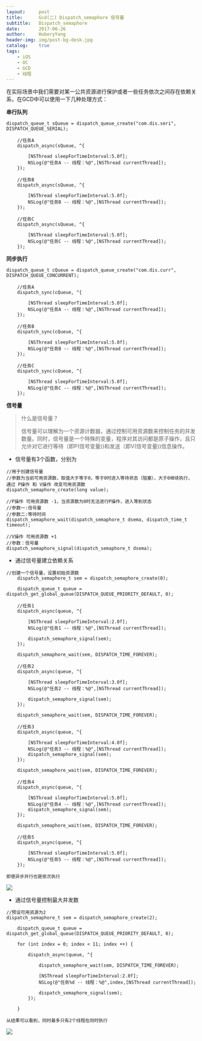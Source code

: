 ```yaml
--- 
layout:     post                      
title:      Gcd(二) Dispatch_semaphore 信号量
subtitle:   Dispatch_semaphore
date:       2017-06-26                 
author:     HuberyYang                
header-img: img/post-bg-desk.jpg  
catalog:    true                     
tags:                             
    - iOS
    - OC
    - GCD
    - 线程
---
```


在实际场景中我们需要对某一公共资源进行保护或者一些任务依次之间存在依赖关系，在GCD中可以使用一下几种处理方式：

**串行队列**

```
dispatch_queue_t sQueue = dispatch_queue_create("com.dis.seri", DISPATCH_QUEUE_SERIAL);

    //任务A
    dispatch_async(sQueue, ^{

        [NSThread sleepForTimeInterval:5.0f];
        NSLog(@"任务A -- 线程：%@",[NSThread currentThread]);
    });

    //任务B
    dispatch_async(sQueue, ^{

        [NSThread sleepForTimeInterval:5.0f];
        NSLog(@"任务B -- 线程：%@",[NSThread currentThread]);
    });

    //任务C
    dispatch_async(sQueue, ^{

        [NSThread sleepForTimeInterval:5.0f];
        NSLog(@"任务C -- 线程：%@",[NSThread currentThread]);
    });
```

**同步执行**

```
dispatch_queue_t cQueue = dispatch_queue_create("com.dis.curr", DISPATCH_QUEUE_CONCURRENT);

    //任务A
    dispatch_sync(cQueue, ^{

        [NSThread sleepForTimeInterval:5.0f];
        NSLog(@"任务A -- 线程：%@",[NSThread currentThread]);
    });

    //任务B
    dispatch_sync(cQueue, ^{

        [NSThread sleepForTimeInterval:5.0f];
        NSLog(@"任务B -- 线程：%@",[NSThread currentThread]);
    });

    //任务C
    dispatch_sync(cQueue, ^{

        [NSThread sleepForTimeInterval:5.0f];
        NSLog(@"任务C -- 线程：%@",[NSThread currentThread]);
    });
```

**信号量**

> 什么是信号量？
> 
> 信号量可以理解为一个资源计数器，通过控制可用资源数来控制任务的并发数量。同时，信号量是一个特殊的变量，程序对其访问都是原子操作，且只允许对它进行等待（即P(信号变量))和发送（即V(信号变量))信息操作。

* 信号量有3个函数，分别为

```
//用于创建信号量
//参数为当前可用资源数，取值大于等于0，等于0时进入等待状态（阻塞），大于0继续执行，通过 P操作 和 V操作 改变可用资源数
dispatch_semaphore_create(long value);

//P操作 可用资源数 -1，当资源数为0时无法进行P操作，进入等到状态
//参数一:信号量
//参数二:等待时间
dispatch_semaphore_wait(dispatch_semaphore_t dsema, dispatch_time_t timeout);

//V操作 可用资源数 +1
//参数：信号量
dispatch_semaphore_signal(dispatch_semaphore_t dsema);

```

* 通过信号量建立依赖关系

```
//创建一个信号量，设置初始资源数
    dispatch_semaphore_t sem = dispatch_semaphore_create(0);

    dispatch_queue_t queue = dispatch_get_global_queue(DISPATCH_QUEUE_PRIORITY_DEFAULT, 0);

    //任务1
    dispatch_async(queue, ^{

        [NSThread sleepForTimeInterval:2.0f];
        NSLog(@"任务1 -- 线程：%@",[NSThread currentThread]);

        dispatch_semaphore_signal(sem);
    });

    dispatch_semaphore_wait(sem, DISPATCH_TIME_FOREVER);

    //任务2
    dispatch_async(queue, ^{

        [NSThread sleepForTimeInterval:3.0f];
        NSLog(@"任务2 -- 线程：%@",[NSThread currentThread]);

        dispatch_semaphore_signal(sem);
    });

    dispatch_semaphore_wait(sem, DISPATCH_TIME_FOREVER);

    //任务3
    dispatch_async(queue, ^{

        [NSThread sleepForTimeInterval:4.0f];
        NSLog(@"任务3 -- 线程：%@",[NSThread currentThread]);
        dispatch_semaphore_signal(sem);
    });

    dispatch_semaphore_wait(sem, DISPATCH_TIME_FOREVER);

    //任务4
    dispatch_async(queue, ^{

        [NSThread sleepForTimeInterval:5.0f];
        NSLog(@"任务4 -- 线程：%@",[NSThread currentThread]);
        dispatch_semaphore_signal(sem);
    });

    dispatch_semaphore_wait(sem, DISPATCH_TIME_FOREVER);

    //任务5
    dispatch_async(queue, ^{

        [NSThread sleepForTimeInterval:5.0f];
        NSLog(@"任务5 -- 线程：%@",[NSThread currentThread]);
    });
```

    即使异步并行也是依次执行

![](http://upload-images.jianshu.io/upload_images/2475558-1087948842f2c5c2?imageMogr2/auto-orient/strip%7CimageView2/2/w/1240)

* 通过信号量控制最大并发数

```
//预设可用资源为2
dispatch_semaphore_t sem = dispatch_semaphore_create(2);

    dispatch_queue_t queue = dispatch_get_global_queue(DISPATCH_QUEUE_PRIORITY_DEFAULT, 0);

    for (int index = 0; index < 11; index ++) {

        dispatch_async(queue, ^{

            dispatch_semaphore_wait(sem, DISPATCH_TIME_FOREVER);

            [NSThread sleepForTimeInterval:2.0f];
            NSLog(@"任务%d -- 线程：%@",index,[NSThread currentThread]);

            dispatch_semaphore_signal(sem);
        });

    }
```

    从结果可以看到，同时最多只有2个线程在同时执行

![](http://upload-images.jianshu.io/upload_images/2475558-38c78464a61ec064?imageMogr2/auto-orient/strip%7CimageView2/2/w/1240)
